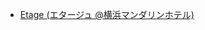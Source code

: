 
- [Etage (エタージュ @横浜マンダリンホテル)](https://github.com/japan-dogs/dog-friendly-places/blob/master/kanagawa/restaurants/etage.md)
